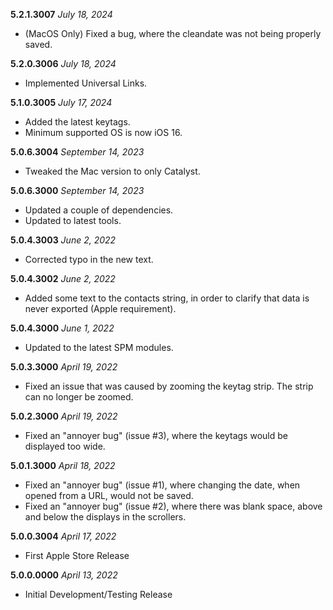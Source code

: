 **5.2.1.3007** *July 18, 2024*

- (MacOS Only) Fixed a bug, where the cleandate was not being properly saved.

**5.2.0.3006** *July 18, 2024*

- Implemented Universal Links.

**5.1.0.3005** *July 17, 2024*

- Added the latest keytags.
- Minimum supported OS is now iOS 16.

**5.0.6.3004** *September 14, 2023*

- Tweaked the Mac version to only Catalyst.

**5.0.6.3000** *September 14, 2023*

- Updated a couple of dependencies.
- Updated to latest tools.

**5.0.4.3003** *June 2, 2022*

- Corrected typo in the new text.

**5.0.4.3002** *June 2, 2022*

- Added some text to the contacts string, in order to clarify that data is never exported (Apple requirement).

**5.0.4.3000** *June 1, 2022*

- Updated to the latest SPM modules.

**5.0.3.3000** *April 19, 2022*

- Fixed an issue that was caused by zooming the keytag strip. The strip can no longer be zoomed.

**5.0.2.3000** *April 19, 2022*

- Fixed an "annoyer bug" (issue #3), where the keytags would be displayed too wide.

**5.0.1.3000** *April 18, 2022*

- Fixed an "annoyer bug" (issue #1), where changing the date, when opened from a URL, would not be saved.
- Fixed an "annoyer bug" (issue #2), where there was blank space, above and below the displays in the scrollers.

**5.0.0.3004** *April 17, 2022*

- First Apple Store Release

**5.0.0.0000** *April 13, 2022*

- Initial Development/Testing Release
